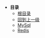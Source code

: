 * **目录**
  * [根目录](/README)
  * [回到上一级](README.md)
  * [MySql](/study/数据库/MySql/README.md)
  * [Redis](/study/数据库/Redis/README.md)